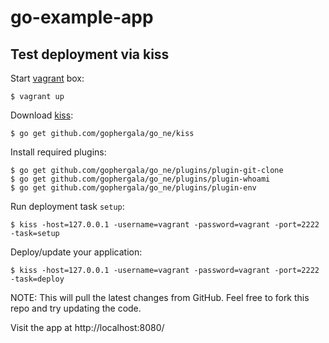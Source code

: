 # go-example-app

## Test deployment via kiss

Start [vagrant](https://www.vagrantup.com/) box:

```
$ vagrant up
```

Download [kiss](https://github.com/gophergala/go_ne/):

```
$ go get github.com/gophergala/go_ne/kiss
```

Install required plugins:

```
$ go get github.com/gophergala/go_ne/plugins/plugin-git-clone
$ go get github.com/gophergala/go_ne/plugins/plugin-whoami
$ go get github.com/gophergala/go_ne/plugins/plugin-env
```

Run deployment task `setup`:

```
$ kiss -host=127.0.0.1 -username=vagrant -password=vagrant -port=2222 -task=setup
```

Deploy/update your application:

```
$ kiss -host=127.0.0.1 -username=vagrant -password=vagrant -port=2222 -task=deploy
```

NOTE: This will pull the latest changes from GitHub. Feel free to fork this repo and try updating the code.

Visit the app at http://localhost:8080/
